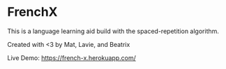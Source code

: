 # FrenchX
This is a language learning aid build with the spaced-repetition algorithm.

Created with <3 by Mat, Lavie, and Beatrix

Live Demo: https://french-x.herokuapp.com/
